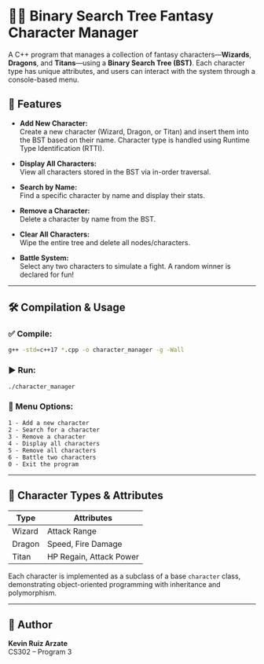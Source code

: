 # 🧙‍♂️ Binary Search Tree Fantasy Character Manager

A C++ program that manages a collection of fantasy characters—**Wizards**, **Dragons**, and **Titans**—using a **Binary Search Tree (BST)**. Each character type has unique attributes, and users can interact with the system through a console-based menu.

## 🚀 Features

- **Add New Character:**  
  Create a new character (Wizard, Dragon, or Titan) and insert them into the BST based on their name. Character type is handled using Runtime Type Identification (RTTI).

- **Display All Characters:**  
  View all characters stored in the BST via in-order traversal.

- **Search by Name:**  
  Find a specific character by name and display their stats.

- **Remove a Character:**  
  Delete a character by name from the BST.

- **Clear All Characters:**  
  Wipe the entire tree and delete all nodes/characters.

- **Battle System:**  
  Select any two characters to simulate a fight. A random winner is declared for fun!

---

## 🛠️ Compilation & Usage

### ✅ Compile:
```bash
g++ -std=c++17 *.cpp -o character_manager -g -Wall
```

### ▶️ Run:
```bash
./character_manager
```

### 🧪 Menu Options:
```
1 - Add a new character
2 - Search for a character
3 - Remove a character
4 - Display all characters
5 - Remove all characters
6 - Battle two characters
0 - Exit the program
```

---

## 📁 Character Types & Attributes

| Type   | Attributes                            |
|--------|----------------------------------------|
| Wizard | Attack Range                          |
| Dragon | Speed, Fire Damage                    |
| Titan  | HP Regain, Attack Power               |

Each character is implemented as a subclass of a base `character` class, demonstrating object-oriented programming with inheritance and polymorphism.

---

## 👤 Author
**Kevin Ruiz Arzate**  
CS302 – Program 3
